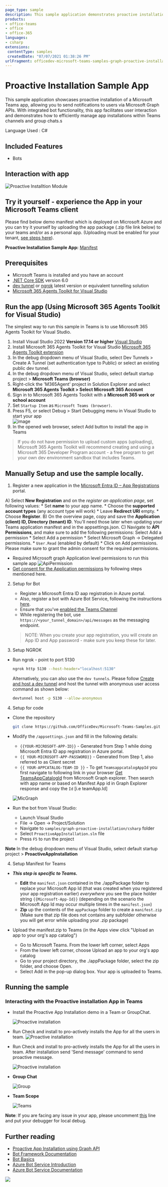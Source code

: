 ```yaml
---
page_type: sample
description: This sample application demonstrates proactive installation of a Teams app and sending notifications to users using Microsoft Graph APIs.
products:
- office-teams
- office
- office-365
languages:
- csharp
extensions:
 contentType: samples
 createdDate: "07/07/2021 01:38:26 PM"
urlFragment: officedev-microsoft-teams-samples-graph-proactive-installation-csharp
---
```


# Proactive Installation Sample App

This sample application showcases proactive installation of a Microsoft Teams app, allowing you to send notifications to users via Microsoft Graph APIs. With integrated bot functionality, this app facilitates user interaction and demonstrates how to efficiently manage app installations within Teams channels and group chats.s

Language Used : C#

## Included Features
* Bots

## Interaction with app
![Proactive Installtion Module](ProactiveAppInstallation/Images/ProactiveInstallation.gif)

## Try it yourself - experience the App in your Microsoft Teams client
Please find below demo manifest which is deployed on Microsoft Azure and you can try it yourself by uploading the app package (.zip file link below) to your teams and/or as a personal app. (Uploading must be enabled for your tenant, [see steps here](https://docs.microsoft.com/microsoftteams/platform/concepts/build-and-test/prepare-your-o365-tenant#enable-custom-teams-apps-and-turn-on-custom-app-uploading)).

**Proactive Installation Sample App:** [Manifest](/samples/graph-proactive-installation/csharp/demo-manifest/graph-proactive-installation.zip)

## Prerequisites

- Microsoft Teams is installed and you have an account
- [.NET Core SDK](https://dotnet.microsoft.com/download) version 6.0
- [dev tunnel](https://learn.microsoft.com/en-us/azure/developer/dev-tunnels/get-started?tabs=windows) or [ngrok](https://ngrok.com/) latest version or equivalent tunnelling solution
- [Microsoft 365 Agents Toolkit for Visual Studio](https://learn.microsoft.com/en-us/microsoftteams/platform/toolkit/toolkit-v4/install-teams-toolkit-vs?pivots=visual-studio-v17-7)

## Run the app (Using Microsoft 365 Agents Toolkit for Visual Studio)

The simplest way to run this sample in Teams is to use Microsoft 365 Agents Toolkit for Visual Studio.
1. Install Visual Studio 2022 **Version 17.14 or higher** [Visual Studio](https://visualstudio.microsoft.com/downloads/)
1. Install Microsoft 365 Agents Toolkit for Visual Studio [Microsoft 365 Agents Toolkit extension](https://learn.microsoft.com/en-us/microsoftteams/platform/toolkit/toolkit-v4/install-teams-toolkit-vs?pivots=visual-studio-v17-7)
1. In the debug dropdown menu of Visual Studio, select Dev Tunnels > Create A Tunnel (set authentication type to Public) or select an existing public dev tunnel.
1. In the debug dropdown menu of Visual Studio, select default startup project > **Microsoft Teams (browser)**
1. Right-click the 'M365Agent' project in Solution Explorer and select **Microsoft 365 Agents Toolkit > Select Microsoft 365 Account**
1. Sign in to Microsoft 365 Agents Toolkit with a **Microsoft 365 work or school account**
1. Set `Startup Item` as `Microsoft Teams (browser)`.
1. Press F5, or select Debug > Start Debugging menu in Visual Studio to start your app
    </br>![image](https://raw.githubusercontent.com/OfficeDev/TeamsFx/dev/docs/images/visualstudio/debug/debug-button.png)
1. In the opened web browser, select Add button to install the app in Teams
> If you do not have permission to upload custom apps (uploading), Microsoft 365 Agents Toolkit will recommend creating and using a Microsoft 365 Developer Program account - a free program to get your own dev environment sandbox that includes Teams.

## Manually Setup and use the sample locally.
1. Register a new application in the [Microsoft Entra ID – App Registrations](https://go.microsoft.com/fwlink/?linkid=2083908) portal.
     
  A) Select **New Registration** and on the *register an application page*, set following values:
      * Set **name** to your app name.
      * Choose the **supported account types** (any account type will work)
      * Leave **Redirect URI** empty.
      * Choose **Register**.
  B) On the overview page, copy and save the **Application (client) ID, Directory (tenant) ID**. You'll need those later when updating your Teams application manifest and in the appsettings.json.
  C) Navigate to **API Permissions**, and make sure to add the following permissions:
   Select Add a permission
      * Select Add a permission
      * Select Microsoft Graph -\> Delegated permissions.
      * `User.Read` (enabled by default)
      * Click on Add permissions. Please make sure to grant the admin consent for the required permissions.

  - Required Microsoft graph Application level permissions to run this sample app
     ![ApiPermission](ProactiveAppInstallation/Images/ApiPermission.png)
  - [Get consent for the Application permissions](https://docs.microsoft.com/graph/auth-v2-service?context=graph%2Fapi%2F1.0&view=graph-rest-1.0#3-get-administrator-consent) by following steps mentioned here.

2. Setup for Bot
	- Register a Microsoft Entra ID aap registration in Azure portal.
	- Also, register a bot with Azure Bot Service, following the instructions [here](https://docs.microsoft.com/azure/bot-service/bot-service-quickstart-registration?view=azure-bot-service-3.0).
	- Ensure that you've [enabled the Teams Channel](https://docs.microsoft.com/azure/bot-service/channel-connect-teams?view=azure-bot-service-4.0)
	- While registering the bot, use `https://<your_tunnel_domain>/api/messages` as the messaging endpoint.

    > NOTE: When you create your app registration, you will create an App ID and App password - make sure you keep these for later.

3. Setup NGROK
- Run ngrok - point to port 5130

   ```bash
   ngrok http 5130 --host-header="localhost:5130"
   ```  

   Alternatively, you can also use the `dev tunnels`. Please follow [Create and host a dev tunnel](https://learn.microsoft.com/en-us/azure/developer/dev-tunnels/get-started?tabs=windows) and host the tunnel with anonymous user access command as shown below:

   ```bash
   devtunnel host -p 5130 --allow-anonymous
   ```

4. Setup for code

  - Clone the repository

    ```bash
    git clone https://github.com/OfficeDev/Microsoft-Teams-Samples.git
    ```
  - Modify the `/appsettings.json` and fill in the following details:
    - `{{YOUR-MICROSOFT-APP-ID}}` - Generated from Step 1 while doing Microsoft Entra ID app registration in Azure portal.
    - `{{ YOUR-MICROSOFT-APP-PASSWORD}}` - Generated from Step 1, also referred to as Client secret
    - `{{ YOUR-APPCATALOG-TEAM-ID }}` - To get `TeamsappcatalogAppId` you first navigate to following link in your browser [Get TeamsAppCatalogId](https://developer.microsoft.com/graph/graph-explorer?request=appCatalogs%2FteamsApps%3F%24filter%3DdistributionMethod%20eq%20'organization'&method=GET&version=v1.0&GraphUrl=https://graph.microsoft.com) from Microsoft Graph explorer. Then search with app name or based on Manifest App id  in Graph Explorer response and copy the `Id` [i.e teamApp.Id]
  
    ![MicGraph](ProactiveAppInstallation/Images/MicGraph.png)
    
  - Run the bot from Visual Studio:
  
    - Launch Visual Studio
    - File -> Open -> Project/Solution  
    - Navigate to `samples/graph-proactive-installation/csharp` folder
    - Select `ProactiveAppInstallation.sln` file
    - Press `F5` to run the project

   **Note** In the debug dropdown menu of Visual Studio, select default startup project > **ProactiveAppInstallation**
    
4) Setup Manifest for Teams
- __*This step is specific to Teams.*__
    - **Edit** the `manifest.json` contained in the ./appPackage folder to replace your Microsoft App Id (that was created when you registered your app registration earlier) *everywhere* you see the place holder string `{{Microsoft-App-Id}}` (depending on the scenario the Microsoft App Id may occur multiple times in the `manifest.json`)   
    - **Zip** up the contents of the `appPackage` folder to create a `manifest.zip` (Make sure that zip file does not contains any subfolder otherwise you will get error while uploading your .zip package)

- Upload the manifest.zip to Teams (in the Apps view click "Upload an app to your org's app catalog")
   - Go to Microsoft Teams. From the lower left corner, select Apps
   - From the lower left corner, choose Upload an app to your org's app catalog
   - Go to your project directory, the ./appPackage folder, select the zip folder, and choose Open.
   - Select Add in the pop-up dialog box. Your app is uploaded to Teams.

## Running the sample

### Interacting with the Proactive installation App in Teams

- Install the Proactive App Installation demo in a Team or GroupChat.

    ![Proactive installation](ProactiveAppInstallation/Images/addtoteams.png)

-  Run Check and install to pro-actively installs the App for all the users in team. 
    ![Proactive installation](ProactiveAppInstallation/Images/CheckandInstall.png)

-  Run Check and install to pro-actively installs the App for all the users in team. After installation send 'Send message' command to send proactive message.

   ![Proactive installation](ProactiveAppInstallation/Images/sendmessage.png)

- **Group Chat**

   ![Group](ProactiveAppInstallation/Images/Group.png)

- **Team Scope**

   ![Teams](ProactiveAppInstallation/Images/Teams.png)

**Note**: If you are facing any issue in your app, please uncomment [this](https://github.com/OfficeDev/Microsoft-Teams-Samples/blob/main/samples/graph-proactive-installation/csharp/ProactiveAppInstallation/AdapterWithErrorHandler.cs#L27) line and put your debugger for local debug.


## Further reading

- [Proactive App Installation using Graph API](https://docs.microsoft.com/en-us/microsoftteams/platform/graph-api/proactive-bots-and-messages/graph-proactive-bots-and-messages?tabs=Csharp)
- [Bot Framework Documentation](https://docs.botframework.com)
- [Bot Basics](https://docs.microsoft.com/azure/bot-service/bot-builder-basics?view=azure-bot-service-4.0)
- [Azure Bot Service Introduction](https://docs.microsoft.com/azure/bot-service/bot-service-overview-introduction?view=azure-bot-service-4.0)
- [Azure Bot Service Documentation](https://docs.microsoft.com/azure/bot-service/?view=azure-bot-service-4.0)

<img src="https://pnptelemetry.azurewebsites.net/microsoft-teams-samples/samples/graph-proactive-installation-csharp" />